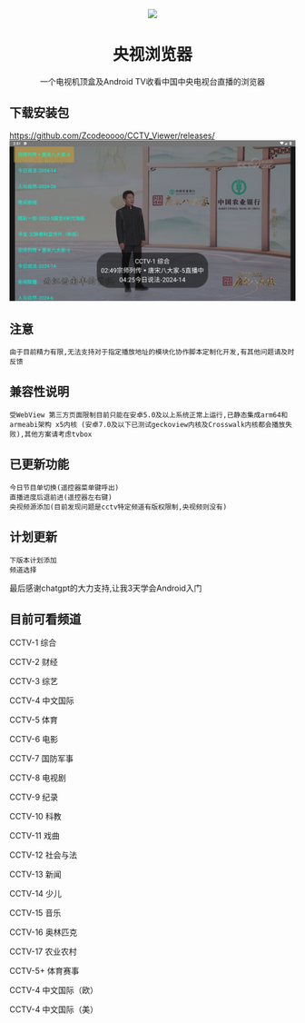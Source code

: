 <p align="center"> <img src="https://github.com/Eanya-Tonic/CCTV_Viewer/blob/master/app/src/main/res/drawable/logo.png" style="width:200px;" /> </p>  <h1 align="center">央视浏览器</h1>  <p align="center">一个电视机顶盒及Android TV收看中国中央电视台直播的浏览器 </p>


## 下载安装包
https://github.com/Zcodeoooo/CCTV_Viewer/releases/
![img.png](img.png)

## 注意
    由于目前精力有限,无法支持对于指定播放地址的模块化协作脚本定制化开发,有其他问题请及时反馈

##  兼容性说明    
    受WebView 第三方页面限制目前只能在安卓5.0及以上系统正常上运行,已静态集成arm64和armeabi架构 x5内核 (安卓7.0及以下已测试geckoview内核及Crosswalk内核都会播放失败),其他方案请考虑tvbox

## 已更新功能
    今日节目单切换(遥控器菜单键呼出)
    直播进度后退前进(遥控器左右键)
    央视频源添加(目前发现问题是cctv特定频道有版权限制,央视频则没有)
    


## 计划更新
    下版本计划添加
    频道选择

最后感谢chatgpt的大力支持,让我3天学会Android入门

## 目前可看频道 
CCTV-1 综合
 
CCTV-2 财经
 
CCTV-3 综艺
 
CCTV-4 中文国际
 
CCTV-5 体育
 
CCTV-6 电影
 
CCTV-7 国防军事
 
CCTV-8 电视剧
 
CCTV-9 纪录
 
CCTV-10 科教
 
CCTV-11 戏曲
 
CCTV-12 社会与法
 
CCTV-13 新闻
 
CCTV-14 少儿
 
CCTV-15 音乐
 
CCTV-16 奥林匹克
 
CCTV-17 农业农村
 
CCTV-5+ 体育赛事

CCTV-4 中文国际（欧）

CCTV-4 中文国际（美）
